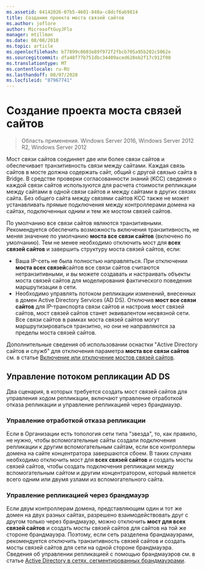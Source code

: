 ```yaml
---
ms.assetid: 64142026-07b5-4601-840a-c8dcf6ab9814
title: Создание проекта моста связей сайтов
ms.author: joflore
author: MicrosoftGuyJFlo
manager: mtillman
ms.date: 08/08/2018
ms.topic: article
ms.openlocfilehash: b77899c0603e89f972f2fbcb705a95b202c5062e
ms.sourcegitcommit: dfa48f77b751dbc34409aced628eb2f17c912f08
ms.translationtype: MT
ms.contentlocale: ru-RU
ms.lasthandoff: 08/07/2020
ms.locfileid: "87967741"
---
```

# <a name="creating-a-site-link-bridge-design"></a>Создание проекта моста связей сайтов

> Область применения. Windows Server 2016, Windows Server 2012 R2, Windows Server 2012

Мост связи сайтов соединяет две или более связи сайтов и обеспечивает транзитивность связи между сайтами. Каждая связь сайтов в мосте должна содержать сайт, общий с другой связью сайта в Bridge. В средстве проверки согласованности знаний (KCC) сведения о каждой связи сайтов используются для расчета стоимости репликации между сайтами в одной связи сайтов и между сайтами в других связях сайта. Без общего сайта между связями сайтов KCC также не может устанавливать прямые подключения между контроллерами домена на сайтах, подключенных одним и тем же мостом связей сайтов.

По умолчанию все связи сайтов являются транзитивными. Рекомендуется обеспечить возможность включения транзитивность, не меняя значение по умолчанию **моста все связи сайтов** (включено по умолчанию). Тем не менее необходимо отключить мост для **всех связей сайтов** и завершить структуру моста связей сайтов, если:

- Ваша IP-сеть не была полностью направляться. При отключении **моста всех связей**сайтов все связи сайтов считаются нетранзитивными, и вы можете создавать и настраивать объекты моста связей сайтов для моделирования фактического поведения маршрутизации в сети.
- Необходимо управлять потоком репликации изменений, внесенных в домен Active Directory Services (AD DS). Отключив **мост все связи сайтов** для IP-транспорта связи сайтов и настроив мост связей сайтов, мост связей сайтов станет эквивалентом несвязной сети. Все связи сайтов в рамках моста связей сайтов могут маршрутизироваться транзитно, но они не направляются за пределы моста связей сайтов.

Дополнительные сведения об использовании оснастки "Active Directory сайтов и служб" для отключения параметра **моста все связи сайтов** см. в статье [Включение или отключение мостов связей сайтов](/previous-versions/windows/it-pro/windows-server-2003/cc738789(v=ws.10)).

## <a name="controlling-ad-ds-replication-flow"></a>Управление потоком репликации AD DS

Два сценария, в которых требуется создать мост связей сайтов для управления ходом репликации, включают управление отработкой отказа репликации и управление репликацией через брандмауэр.

### <a name="controlling-replication-failover"></a>Управление отработкой отказа репликации

Если в Организации есть топология сети типа "звезда", то, как правило, не нужно, чтобы вспомогательные сайты создали подключения репликации к другим вспомогательным сайтам, если все контроллеры домена на сайте концентратора завершаются сбоем. В таких случаях необходимо отключить мост для **всех связей сайтов** и создать мосты связей сайтов, чтобы создать подключения репликации между вспомогательным сайтом и другим концентратором, который является всего одним или двумя узлами из вспомогательного сайта.

### <a name="controlling-replication-through-a-firewall"></a>Управление репликацией через брандмауэр

Если двум контроллерам домена, представляющим один и тот же домен на двух разных сайтах, разрешено взаимодействовать друг с другом только через брандмауэр, можно отключить **мост для всех связей сайтов** и создать мосты связей сайтов для сайтов на той же стороне брандмауэра. Поэтому, если сеть разделена брандмауэрами, рекомендуется отключить транзитивность связей сайтов и создать мосты связей сайтов для сети на одной стороне брандмауэра. Сведения об управлении репликацией с помощью брандмауэров см. в статье [Active Directory в сетях, сегментированных брандмауэрами](https://go.microsoft.com/fwlink/?LinkId=107074).
